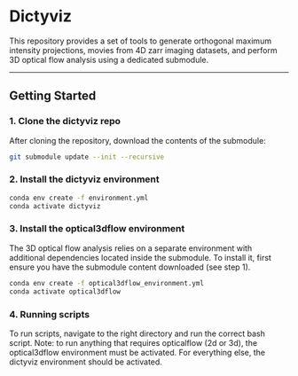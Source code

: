 # Dictyviz

This repository provides a set of tools to generate orthogonal maximum intensity projections, movies from 4D zarr imaging datasets, and perform 3D optical flow analysis using a dedicated submodule.

---

## Getting Started

### 1. Clone the dictyviz repo

After cloning the repository, download the contents of the submodule:

```bash
git submodule update --init --recursive
```

### 2. Install the dictyviz environment 

```bash
conda env create -f environment.yml
conda activate dictyviz
```

### 3. Install the optical3dflow environment
The 3D optical flow analysis relies on a separate environment with additional dependencies located inside the submodule. To install it, first ensure you have the submodule content downloaded (see step 1).

```bash
conda env create -f optical3dflow_environment.yml
conda activate optical3dflow
```
### 4. Running scripts 
To run scripts, navigate to the right directory and run the correct bash script. Note: to run anything that requires opticalflow (2d or 3d), the optical3dflow environment must be activated. For everything else, the dictyviz environment should be activated. 

